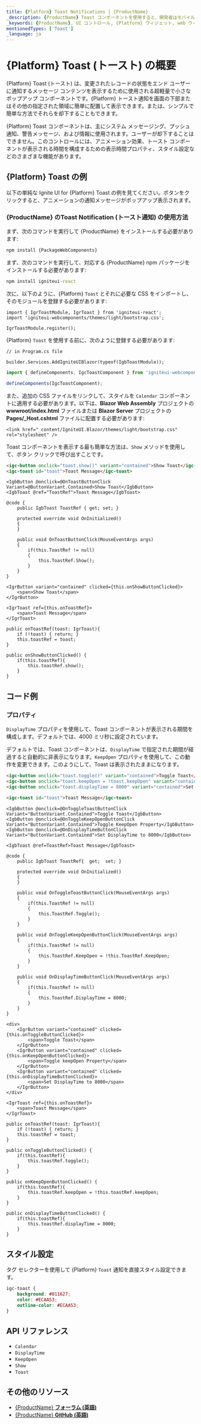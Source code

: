 ```yaml
---
title: {Platform} Toast Notifications | {ProductName}
_description: {ProductName} Toast コンポーネントを使用すると、開発者はモバイルおよびデスクトップ アプリケーション内に簡潔な 1 行のメッセージを簡単に統合できます。今すぐお試しください。
_keywords: {ProductName}, UI コントロール, {Platform} ウィジェット, web ウィジェット, UI ウィジェット, {Platform}, ネイティブ {Platform} コンポーネント スイート, ネイティブ {Platform} コントロール, ネイティブ {Platform} コンポーネント ライブラリ, {Platform} Toast コンポーネント
mentionedTypes: ['Toast']
_language: ja
---
```


# {Platform} Toast (トースト) の概要

{Platform} Toast (トースト) は、変更されたレコードの状態をエンド ユーザーに通知するメッセージ コンテンツを表示するために使用される超軽量で小さなポップアップ コンポーネントです。{Platform} トースト通知を画面の下部またはその他の指定された領域に簡単に配置して表示できます。または、シンプルで簡単な方法でそれらを却下することもできます。

{Platform} Toast コンポーネントは、主にシステム メッセージング、プッシュ通知、警告メッセージ、および情報に使用されます。ユーザーが却下することはできません。このコントロールには、アニメーション効果、トースト コンポーネントが表示される時間を構成するための表示時間プロパティ、スタイル設定などのさまざまな機能があります。

## {Platform} Toast の例

以下の単純な Ignite UI for {Platform} Toast の例を見てください。ボタンをクリックすると、アニメーションの通知メッセージがポップアップ表示されます。

<code-view style="height: 230px"
           data-demos-base-url="{environment:demosBaseUrl}"
           iframe-src="{environment:demosBaseUrl}/notifications/toast-overview" alt="{Platform} Toast の例"
           github-src="notifications/toast/overview">
</code-view>

<div class="divider--half"></div>

### {ProductName} のToast Notification (トースト通知) の使用方法

<!-- WebComponents -->

まず、次のコマンドを実行して {ProductName} をインストールする必要があります:

```cmd
npm install {PackageWebComponents}
```

<!-- end: WebComponents -->

<!-- React -->

まず、次のコマンドを実行して、対応する {ProductName} npm パッケージをインストールする必要があります:

```cmd
npm install igniteui-react
```

次に、以下のように、{Platform} `Toast` とそれに必要な CSS をインポートし、そのモジュールを登録する必要があります:

```tsx
import { IgrToastModule, IgrToast } from 'igniteui-react';
import 'igniteui-webcomponents/themes/light/bootstrap.css';

IgrToastModule.register();
```

<!-- end: React -->

{Platform} `Toast` を使用する前に、次のように登録する必要があります:


```razor
// in Program.cs file

builder.Services.AddIgniteUIBlazor(typeof(IgbToastModule));
```

```ts
import { defineComponents, IgcToastComponent } from 'igniteui-webcomponents';

defineComponents(IgcToastComponent);
```

<!-- Blazor -->

また、追加の CSS ファイルをリンクして、スタイルを `Calendar` コンポーネントに適用する必要があります。以下は、**Blazor Web Assembly** プロジェクトの **wwwroot/index.html** ファイルまたは **Blazor Server** プロジェクトの **Pages/_Host.cshtml** ファイルに配置する必要があります:

```razor
<link href="_content/IgniteUI.Blazor/themes/light/bootstrap.css" rel="stylesheet" />
```

<!-- end: Blazor -->

Toast コンポーネントを表示する最も簡単な方法は、`Show` メソッドを使用して、ボタン クリックで呼び出すことです。

```html
<igc-button onclick="toast.show()" variant="contained">Show Toast</igc-button>
<igc-toast id="toast">Toast Message</igc-toast>
```

```razor
<IgbButton @onclick=@OnToastButtonClick Variant=@ButtonVariant.Contained>Show Toast</IgbButton>
<IgbToast @ref="ToastRef">Toast Message</IgbToast>

@code {
    public IgbToast ToastRef { get; set; }

    protected override void OnInitialized()
    {
    }

    public void OnToastButtonClick(MouseEventArgs args)
    {
        if(this.ToastRef != null)
        {
            this.ToastRef.Show();
        }
    }
}
```

```tsx
<IgrButton variant="contained" clicked={this.onShowButtonClicked}>
    <span>Show Toast</span>
</IgrButton>

<IgrToast ref={this.onToastRef}>
    <span>Toast Message</span>
</IgrToast>

public onToastRef(toast: IgrToast){
    if (!toast) { return; }
    this.toastRef = toast;
}

public onShowButtonClicked() {
    if(this.toastRef){
        this.toastRef.show();
    }
}
```

## コード例

### プロパティ

`DisplayTime` プロパティを使用して、Toast コンポーネントが表示される期間を構成します。デフォルトでは、4000 ミリ秒に設定されています。

デフォルトでは、Toast コンポーネントは、`DisplayTime` で指定された期間が経過すると自動的に非表示になります。`KeepOpen` プロパティを使用して、この動作を変更できます。このようにして、Toast は表示されたままになります。

```html
<igc-button onclick="toast.toggle()" variant="contained">Toggle Toast</igc-button>
<igc-button onclick="toast.keepOpen = !toast.keepOpen" variant="contained">Toggle keepOpen property</igc-button>
<igc-button onclick="toast.displayTime = 8000" variant="contained">Set DisplayTime to 8000</igc-button>

<igc-toast id="toast">Toast Message</igc-toast>
```

```razor
<IgbButton @onclick=@OnToggleToastButtonClick Variant="ButtonVariant.Contained">Toggle Toast</IgbButton>
<IgbButton @onclick=@OnToggleKeepOpenButtonClick Variant="ButtonVariant.Contained">Toggle KeepOpen Property</IgbButton>
<IgbButton @onclick=@OnDisplayTimeButtonClick Variant="ButtonVariant.Contained">Set DisplayTime to 8000</IgbButton>

<IgbToast @ref=ToastRef>Toast Message</IgbToast>

@code {
    public IgbToast ToastRef{  get;  set; }

    protected override void OnInitialized()
    {
    }

    public void OnToggleToastButtonClick(MouseEventArgs args)
    {
        if(this.ToastRef != null)
        {
            this.ToastRef.Toggle();
        }
    }

    public void OnToggleKeepOpenButtonClick(MouseEventArgs args)
    {
        if(this.ToastRef != null)
        {
            this.ToastRef.KeepOpen = !this.ToastRef.KeepOpen;
        }
    }

    public void OnDisplayTimeButtonClick(MouseEventArgs args)
    {
        if(this.ToastRef != null)
        {
            this.ToastRef.DisplayTime = 8000;
        }
    }
}
```

```tsx
<div>
    <IgrButton variant="contained" clicked={this.onToggleButtonClicked}>
        <span>Toggle Toast</span>
    </IgrButton>
    <IgrButton variant="contained" clicked={this.onKeepOpenButtonClicked}>
        <span>Toggle keepOpen Property</span>
    </IgrButton>
    <IgrButton variant="contained" clicked={this.onDisplayTimeButtonClicked}>
        <span>Set DisplayTime to 8000</span>
    </IgrButton>
</div>

<IgrToast ref={this.onToastRef}>
    <span>Toast Message</span>
</IgrToast>

public onToastRef(toast: IgrToast){
    if (!toast) { return; }
    this.toastRef = toast;
}

public onToggleButtonClicked() {
    if(this.toastRef){
        this.toastRef.toggle();
    }
}

public onKeepOpenButtonClicked() {
    if(this.toastRef){
        this.toastRef.keepOpen = !this.toastRef.keepOpen;
    }
}

public onDisplayTimeButtonClicked() {
    if(this.toastRef){
        this.toastRef.displayTime = 8000;
    }
}
```

<code-view style="height: 230px"
           data-demos-base-url="{environment:dvDemosBaseUrl}"
           iframe-src="{environment:dvDemosBaseUrl}/notifications/toast-properties"
           alt="{Platform} Toast プロパティの例"
           github-src="notifications/toast/properties">
</code-view>

## スタイル設定

タグ セレクターを使用して {Platform} `Toast` 通知を直接スタイル設定できます。

```css
igc-toast {
    background: #011627;
    color: #ECAA53;
    outline-color: #ECAA53;
}
```

<code-view style="height: 230px"
           data-demos-base-url="{environment:dvDemosBaseUrl}"
           iframe-src="{environment:dvDemosBaseUrl}/notifications/toast-styling"
           alt="{Platform} Toast スタイル設定の例"
           github-src="notifications/toast/styling">
</code-view>


<div class="divider--half"></div>


## API リファレンス

 - `Calendar`
 - `DisplayTime`
 - `KeepOpen`
 - `Show`
 - `Toast`

## その他のリソース

* [{ProductName} **フォーラム (英語)**]({ForumsLink})
* [{ProductName} **GitHub (英語)**]({GithubLink})